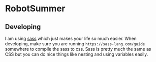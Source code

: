 # RobotSummer

## Developing

I am using [sass](https://sass-lang.com/guide) which just makes your life so much easier. When developing, make sure you are running `https://sass-lang.com/guide` somewhere to compile the sass to css. Sass is pretty much the same as CSS but you can do nice things like nesting and using variables easily.
